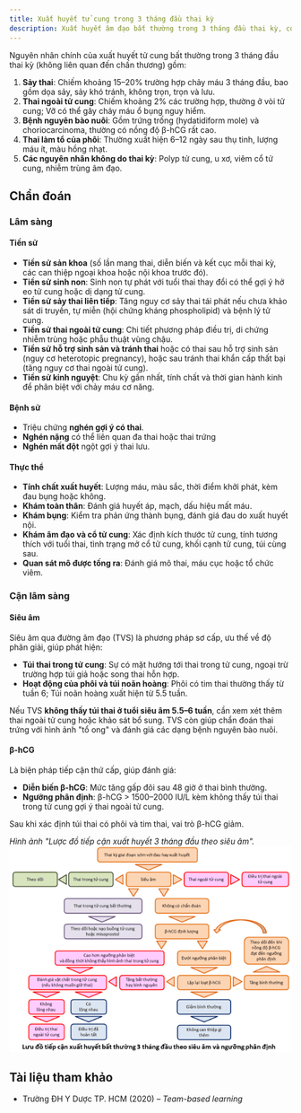 ```yaml
---
title: Xuất huyết tử cung trong 3 tháng đầu thai kỳ
description: Xuất huyết âm đạo bất thường trong 3 tháng đầu thai kỳ, có thể do các tình trạng từ lành tính (xuất huyết làm tổ) đến nguy hiểm (sảy thai, thai ngoài tử cung, bệnh nguyên bào nuôi).
---
```


Nguyên nhân chính của xuất huyết tử cung bất thường trong 3 tháng đầu thai kỳ (không liên quan đến chấn thương) gồm:

1. **Sảy thai**: Chiếm khoảng 15–20% trường hợp chảy máu 3 tháng đầu, bao gồm dọa sảy, sảy khó tránh, không trọn, trọn và lưu.
2. **Thai ngoài tử cung**: Chiếm khoảng 2% các trường hợp, thường ở vòi tử cung; Vỡ có thể gây chảy máu ổ bụng nguy hiểm.
3. **Bệnh nguyên bào nuôi**: Gồm trứng trống (hydatidiform mole) và choriocarcinoma, thường có nồng độ β-hCG rất cao.
4. **Thai làm tổ của phôi**: Thường xuất hiện 6–12 ngày sau thụ tinh, lượng máu ít, màu hồng nhạt.
5. **Các nguyên nhân không do thai kỳ**: Polyp tử cung, u xơ, viêm cổ tử cung, nhiễm trùng âm đạo.

## Chẩn đoán

### Lâm sàng

#### Tiền sử

- **Tiền sử sản khoa** (số lần mang thai, diễn biến và kết cục mỗi thai kỳ, các can thiệp ngoại khoa hoặc nội khoa trước đó).
- **Tiền sử sinh non**: Sinh non tự phát với tuổi thai thay đổi có thể gợi ý hở eo tử cung hoặc dị dạng tử cung.
- **Tiền sử sảy thai liên tiếp**: Tăng nguy cơ sảy thai tái phát nếu chưa khảo sát di truyền, tự miễn (hội chứng kháng phospholipid) và bệnh lý tử cung.
- **Tiền sử thai ngoài tử cung**: Chi tiết phương pháp điều trị, di chứng nhiễm trùng hoặc phẫu thuật vùng chậu.
- **Tiền sử hỗ trợ sinh sản và tránh thai** hoặc có thai sau hỗ trợ sinh sản (nguy cơ heterotopic pregnancy), hoặc sau tránh thai khẩn cấp thất bại (tăng nguy cơ thai ngoài tử cung).
- **Tiền sử kinh nguyệt**: Chu kỳ gần nhất, tính chất và thời gian hành kinh để phân biệt với chảy máu cơ năng.

#### Bệnh sử

- Triệu chứng **nghén gợi ý có thai**.
- **Nghén nặng** có thể liên quan đa thai hoặc thai trứng
- **Nghén mất đột** ngột gợi ý thai lưu.

#### Thực thể

- **Tính chất xuất huyết**: Lượng máu, màu sắc, thời điểm khởi phát, kèm đau bụng hoặc không.
- **Khám toàn thân**: Đánh giá huyết áp, mạch, dấu hiệu mất máu.
- **Khám bụng**: Kiểm tra phản ứng thành bụng, đánh giá đau do xuất huyết nội.
- **Khám âm đạo và cổ tử cung**: Xác định kích thước tử cung, tính tương thích với tuổi thai, tình trạng mở cổ tử cung, khối cạnh tử cung, túi cùng sau.
- **Quan sát mô được tống ra**: Đánh giá mô thai, máu cục hoặc tổ chức viêm.

### Cận lâm sàng

#### Siêu âm

Siêu âm qua đường âm đạo (TVS) là phương pháp sơ cấp, ưu thế về độ phân giải, giúp phát hiện:

- **Túi thai trong tử cung**: Sự có mặt hướng tới thai trong tử cung, ngoại trừ trường hợp túi giả hoặc song thai hỗn hợp.
- **Hoạt động của phôi và túi noãn hoàng**: Phôi có tim thai thường thấy từ tuần 6; Túi noãn hoàng xuất hiện từ 5.5 tuần.

Nếu TVS **không thấy túi thai ở tuổi siêu âm 5.5–6 tuần**, cần xem xét thêm thai ngoài tử cung hoặc khảo sát bổ sung. TVS còn giúp chẩn đoán thai trứng với hình ảnh "tổ ong" và đánh giá các dạng bệnh nguyên bào nuôi.

#### β-hCG

Là biện pháp tiếp cận thứ cấp, giúp đánh giá:

- **Diễn biến β-hCG**: Mức tăng gấp đôi sau 48 giờ ở thai bình thường.
- **Ngưỡng phân định**: β-hCG > 1500–2000 IU/L kèm không thấy túi thai trong tử cung gợi ý thai ngoài tử cung.

Sau khi xác định túi thai có phôi và tim thai, vai trò β-hCG giảm.

_Hình ảnh "Lược đồ tiếp cận xuất huyết 3 tháng đầu theo siêu âm"._
![Lược đồ tiếp cận xuất huyết 3 tháng đầu theo siêu âm](./_images/luoc-do-xuat-huyet-3-thang-dau-theo-sieu-am.png)

## Tài liệu tham khảo

- Trường ĐH Y Dược TP. HCM (2020) – _Team-based learning_
